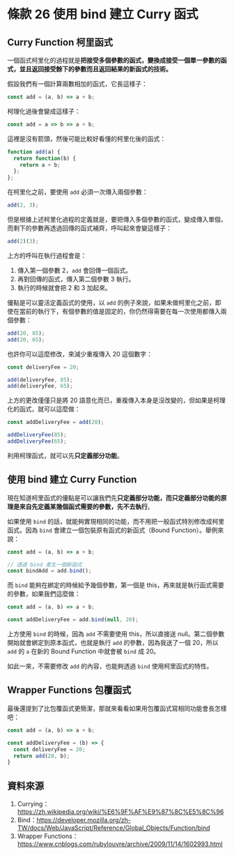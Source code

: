 # 條款 26 使用 bind 建立 Curry 函式

## Curry Function 柯里函式

一個函式柯里化的過程就是**把接受多個參數的函式，變換成接受一個單一參數的函式，並且返回接受餘下的參數而且返回結果的新函式的技術。**

假設我們有一個計算兩數相加的函式，它長這樣子：
```javascript
const add = (a, b) => a + b;
```

柯理化過後會變成這樣子：
```javascript
const add = a => b => a + b;
```

這裡是沒有箭頭，然後可能比較好看懂的柯里化後的函式：
```javascript
function add(a) {
  return function(b) {
    return a + b;
  };
};
```

在柯里化之前，要使用 `add` 必須一次傳入兩個參數：

```javascript
add(2, 3);
```

但是根據上述柯里化過程的定義就是，要把傳入多個參數的函式，變成傳入單個，而剩下的參數再透過回傳的函式補齊，呼叫起來會變這樣子：

```javascript
add(2)(3);
```

上方的呼叫在執行過程會是：
1. 傳入第一個參數 2，`add` 會回傳一個函式。
2. 再對回傳的函式，傳入第二個參數 3 執行。
3. 執行的時候就會把 2 和 3 加起來。

優點是可以靈活定義函式的使用，以 `add` 的例子來說，如果未做柯里化之前，即使在當前的執行下，有個參數的值是固定的，你仍然得需要在每一次使用都傳入兩個參數：

```javascript
add(20, 85);
add(20, 65);
```

也許你可以這麼修改，來減少重複傳入 20 這個數字：

```javascript
const deliveryFee = 20;

add(deliveryFee, 85);
add(deliveryFee, 65);
```

上方的更改僅僅只是將 20 語意化而已，重複傳入本身是沒改變的，但如果是柯理化的函式，就可以這麼做：

```javascript
const addDeliveryFee = add(20);

addDeliveryFee(85);
addDeliveryFee(65);
```

利用柯理函式，就可以先**只定義部分功能**。

## 使用 bind 建立 Curry Function

現在知道柯里函式的優點是可以讓我們先**只定義部分功能，而只定義部分功能的原理是來自先定義某幾個函式需要的參數，先不去執行**。

如果使用 `bind` 的話，就能夠實現相同的功能，而不用把一般函式特別修改成柯里函式。因為 `bind` 會建立一個包裝原有函式的新函式（Bound Function）。舉例來說：

```javascript
const add = (a, b) => a + b;

// 透過 bind 產生一個新函式
const bindAdd = add.bind();
```

而 `bind` 能夠在綁定的時候給予幾個參數，第一個是 this，再來就是執行函式需要的參數，如果我們這麼做：

```javascript
const add = (a, b) => a + b;

const addDeliveryFee = add.bind(null, 20);
```

上方使用 `bind` 的時候，因為 `add` 不需要使用 this，所以直接送 null。第二個參數開始就會綁定到原本函式，也就是執行 `add` 的參數，因為我送了一個 20，所以 `add` 的 `a` 在新的 Bound Function 中就會被 `bind` 成 20。

如此一來，不需要修改 `add` 的內容，也能夠透過 `bind` 使用柯里函式的特性。

## Wrapper Functions 包覆函式

最後還提到了比包覆函式更簡潔，那就來看看如果用包覆函式寫相同功能會長怎樣吧：

```javascript
const add = (a, b) => a + b;

const addDeliveryFee = (b) => {
  const deliveryFee = 20;
  return add(20, b);
}
```

## 資料來源

1. Currying：https://zh.wikipedia.org/wiki/%E6%9F%AF%E9%87%8C%E5%8C%96
2. Bind：https://developer.mozilla.org/zh-TW/docs/Web/JavaScript/Reference/Global_Objects/Function/bind
3. Wrapper Functions：https://www.cnblogs.com/rubylouvre/archive/2009/11/14/1602993.html